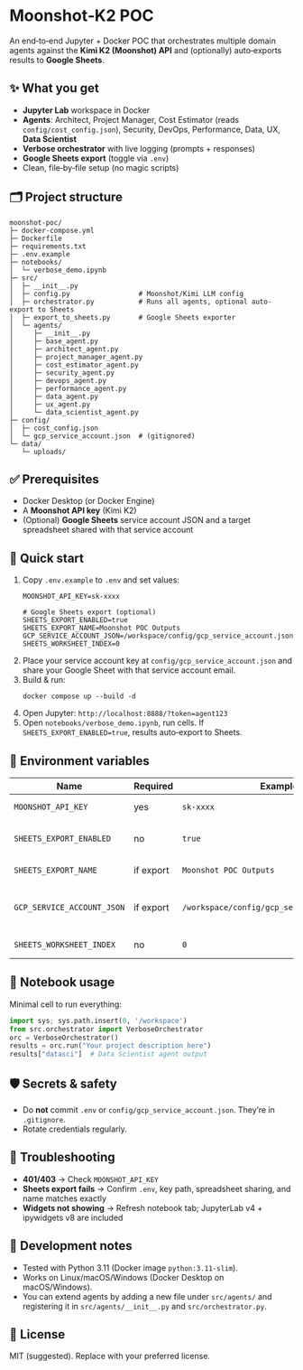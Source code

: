 # Moonshot‑K2 POC

An end‑to‑end Jupyter + Docker POC that orchestrates multiple domain agents against the **Kimi K2 (Moonshot) API** and (optionally) auto‑exports results to **Google Sheets**.

## ✨ What you get
- **Jupyter Lab** workspace in Docker
- **Agents**: Architect, Project Manager, Cost Estimator (reads `config/cost_config.json`), Security, DevOps, Performance, Data, UX, **Data Scientist**
- **Verbose orchestrator** with live logging (prompts + responses)
- **Google Sheets export** (toggle via `.env`)
- Clean, file‑by‑file setup (no magic scripts)

## 🗂 Project structure
```
moonshot-poc/
├─ docker-compose.yml
├─ Dockerfile
├─ requirements.txt
├─ .env.example
├─ notebooks/
│  └─ verbose_demo.ipynb
├─ src/
│  ├─ __init__.py
│  ├─ config.py                 # Moonshot/Kimi LLM config
│  ├─ orchestrator.py           # Runs all agents, optional auto-export to Sheets
│  ├─ export_to_sheets.py       # Google Sheets exporter
│  └─ agents/
│     ├─ __init__.py
│     ├─ base_agent.py
│     ├─ architect_agent.py
│     ├─ project_manager_agent.py
│     ├─ cost_estimator_agent.py
│     ├─ security_agent.py
│     ├─ devops_agent.py
│     ├─ performance_agent.py
│     ├─ data_agent.py
│     ├─ ux_agent.py
│     └─ data_scientist_agent.py
├─ config/
│  ├─ cost_config.json
│  └─ gcp_service_account.json  # (gitignored)
└─ data/
   └─ uploads/
```

## ✅ Prerequisites
- Docker Desktop (or Docker Engine)
- A **Moonshot API key** (Kimi K2)
- (Optional) **Google Sheets** service account JSON and a target spreadsheet shared with that service account

## 🚀 Quick start
1. Copy `.env.example` to `.env` and set values:
   ```
   MOONSHOT_API_KEY=sk-xxxx

   # Google Sheets export (optional)
   SHEETS_EXPORT_ENABLED=true
   SHEETS_EXPORT_NAME=Moonshot POC Outputs
   GCP_SERVICE_ACCOUNT_JSON=/workspace/config/gcp_service_account.json
   SHEETS_WORKSHEET_INDEX=0
   ```
2. Place your service account key at `config/gcp_service_account.json` and share your Google Sheet with that service account email.
3. Build & run:
   ```
   docker compose up --build -d
   ```
4. Open Jupyter: `http://localhost:8888/?token=agent123`
5. Open `notebooks/verbose_demo.ipynb`, run cells. If `SHEETS_EXPORT_ENABLED=true`, results auto‑export to Sheets.

## 🔧 Environment variables
| Name | Required | Example | Notes |
|---|---|---|---|
| `MOONSHOT_API_KEY` | yes | `sk-xxxx` | Moonshot/Kimi API key |
| `SHEETS_EXPORT_ENABLED` | no | `true` | if `true`, auto-export after each run |
| `SHEETS_EXPORT_NAME` | if export | `Moonshot POC Outputs` | must exist in your Drive |
| `GCP_SERVICE_ACCOUNT_JSON` | if export | `/workspace/config/gcp_service_account.json` | service account key path (inside container) |
| `SHEETS_WORKSHEET_INDEX` | no | `0` | which tab (0 = first) |

## 🧪 Notebook usage
Minimal cell to run everything:
```python
import sys; sys.path.insert(0, '/workspace')
from src.orchestrator import VerboseOrchestrator
orc = VerboseOrchestrator()
results = orc.run("Your project description here")
results["datasci"]  # Data Scientist agent output
```

## 🛡 Secrets & safety
- Do **not** commit `.env` or `config/gcp_service_account.json`. They’re in `.gitignore`.
- Rotate credentials regularly.

## 🧭 Troubleshooting
- **401/403** → Check `MOONSHOT_API_KEY`
- **Sheets export fails** → Confirm `.env`, key path, spreadsheet sharing, and name matches exactly
- **Widgets not showing** → Refresh notebook tab; JupyterLab v4 + ipywidgets v8 are included

## 📝 Development notes
- Tested with Python 3.11 (Docker image `python:3.11-slim`).
- Works on Linux/macOS/Windows (Docker Desktop on macOS/Windows).
- You can extend agents by adding a new file under `src/agents/` and registering it in `src/agents/__init__.py` and `src/orchestrator.py`.

## 📜 License
MIT (suggested). Replace with your preferred license.
